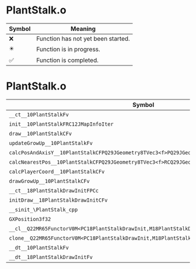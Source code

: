 # PlantStalk.o
| Symbol | Meaning 
| ------------- | ------------- 
| :x: | Function has not yet been started. 
| :eight_pointed_black_star: | Function is in progress. 
| :white_check_mark: | Function is completed. 


# PlantStalk.o
| Symbol | Decompiled? |
| ------------- | ------------- |
| `__ct__10PlantStalkFv` | :x: |
| `init__10PlantStalkFRC12JMapInfoIter` | :x: |
| `draw__10PlantStalkCFv` | :x: |
| `updateGrowUp__10PlantStalkFv` | :x: |
| `calcPosAndAxisY__10PlantStalkCFPQ29JGeometry8TVec3<f>PQ29JGeometry8TVec3<f>f` | :x: |
| `calcNearestPos__10PlantStalkCFPQ29JGeometry8TVec3<f>RCQ29JGeometry8TVec3<f>` | :x: |
| `calcPlayerCoord__10PlantStalkCFv` | :x: |
| `drawGrowUp__10PlantStalkCFv` | :x: |
| `__ct__18PlantStalkDrawInitFPCc` | :x: |
| `initDraw__18PlantStalkDrawInitCFv` | :x: |
| `__sinit_\PlantStalk_cpp` | :x: |
| `GXPosition3f32` | :x: |
| `__cl__Q22MR65FunctorV0M<PC18PlantStalkDrawInit,M18PlantStalkDrawInitFPCvPCv_v>CFv` | :x: |
| `clone__Q22MR65FunctorV0M<PC18PlantStalkDrawInit,M18PlantStalkDrawInitFPCvPCv_v>CFP7JKRHeap` | :x: |
| `__dt__10PlantStalkFv` | :x: |
| `__dt__18PlantStalkDrawInitFv` | :x: |
